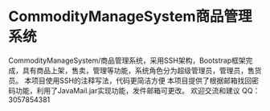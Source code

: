 # CommodityManageSystem商品管理系统
CommodityManageSystem/商品管理系统，采用SSH架构，Bootstrap框架完成，具有商品上架，售卖，管理等功能，系统角色分为超级管理员，管理员，售货员。
本项目使用SSH的注释写法，代码更简洁方便
本项目提供了根据邮箱找回密码功能，利用了JavaMail.jar实现功能，发件邮箱可更改。
欢迎交流和建议  QQ：3057854381
